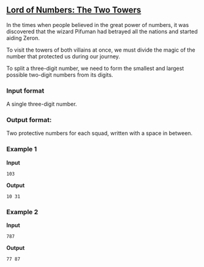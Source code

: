 ## [Lord of Numbers: The Two Towers](../../../solutions/2.2/22_n.py)

In the times when people believed in the great power of numbers, it was discovered that the wizard Pifuman had betrayed all the nations and started aiding Zeron.

To visit the towers of both villains at once, we must divide the magic of the number that protected us during our journey.

To split a three-digit number, we need to form the smallest and largest possible two-digit numbers from its digits.

### Input format

A single three-digit number.

### Output format:

Two protective numbers for each squad, written with a space in between.

### Example 1

**Input**
```plaintext
103
```

**Output**
```plaintext
10 31
```

### Example 2

**Input**
```plaintext
787
```

**Output**
```plaintext
77 87
```